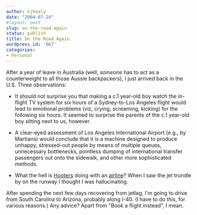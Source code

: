 ```yaml
---
author: kjhealy
date: "2004-07-24"
#layout: post
slug: on-the-road-again
status: publish
title: On the Road Again
wordpress_id: '667'
categories:
- Personal
---
```


After a year of leave in Australia (well, *someone* has to act as a counterweight to all those Aussie backpackers), I just arrived back in the U.S. Three observations:

-   It should not surprise you that making a c.1 year-old boy watch the in-flight TV system for six hours of a Sydney-to-Los Angeles flight would lead to emotional problems (viz, crying, screaming, kicking) for the following six hours. It seemed to surprise the parents of the c.1 year-old boy sitting next to us, however.

-   A clear-eyed assessment of Los Angeles International Airport (e.g., by Martians) would conclude that it is a machine designed to produce unhappy, stressed-out people by means of multiple queues, unnecessary bottlenecks, pointless dumping of international transfer passengers out onto the sidewalk, and other more sophisticated methods.

-   What the hell is [Hooters](http://www.hooters.com/) doing with an [airline](http://www.hootersair.com/)? When I saw the jet trundle by on the runway I thought I was hallucinating.

After spending the next few days recovering from jetlag, I'm going to drive from South Carolina to Arizona, probably along I-40. (I have to do this, for various reasons.) Any advice? Apart from "Book a flight instead", I mean.
